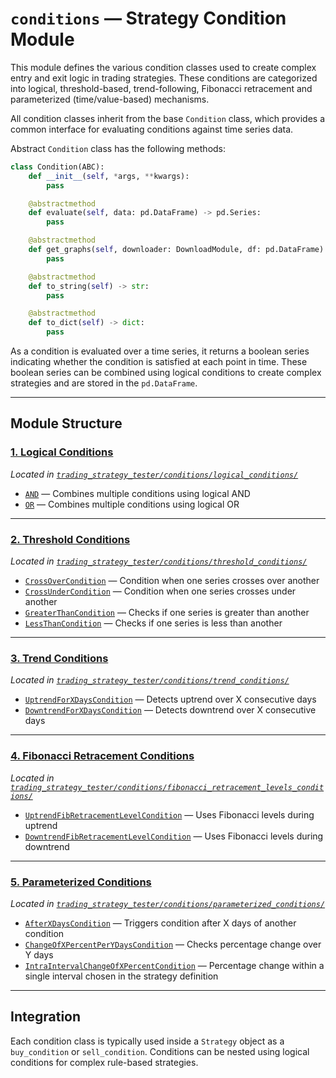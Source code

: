 
# `conditions` — Strategy Condition Module

This module defines the various condition classes used to create complex entry and exit logic in trading strategies. These conditions are categorized into logical, threshold-based, trend-following, Fibonacci retracement and parameterized (time/value-based) mechanisms.

All condition classes inherit from the base `Condition` class, which provides a common interface for evaluating conditions against time series data.

Abstract `Condition` class has the following methods:

```python
class Condition(ABC):
    def __init__(self, *args, **kwargs):
        pass

    @abstractmethod
    def evaluate(self, data: pd.DataFrame) -> pd.Series:
        pass

    @abstractmethod
    def get_graphs(self, downloader: DownloadModule, df: pd.DataFrame) -> [TradingPlot]:
        pass

    @abstractmethod
    def to_string(self) -> str:
        pass

    @abstractmethod
    def to_dict(self) -> dict:
        pass
```

As a condition is evaluated over a time series, it returns a boolean series indicating whether the condition is satisfied at each point in time. These boolean series can be combined using logical conditions to create complex strategies and are stored in the `pd.DataFrame`.

---

## Module Structure

### [1. Logical Conditions](logical_conditions.md)
*Located in [`trading_strategy_tester/conditions/logical_conditions/`](../../../../trading_strategy_tester/conditions/logical_conditions)*

- [`AND`](logical_conditions.md#and) — Combines multiple conditions using logical AND
- [`OR`](logical_conditions.md#or) — Combines multiple conditions using logical OR

---

### [2. Threshold Conditions](threshold_conditions.md)
*Located in [`trading_strategy_tester/conditions/threshold_conditions/`](../../../../trading_strategy_tester/conditions/threshold_conditions)*

- [`CrossOverCondition`](threshold_conditions.md) — Condition when one series crosses over another
- [`CrossUnderCondition`](threshold_conditions.md) — Condition when one series crosses under another
- [`GreaterThanCondition`](threshold_conditions.md) — Checks if one series is greater than another
- [`LessThanCondition`](threshold_conditions.md) — Checks if one series is less than another

---

### [3. Trend Conditions](trend_conditions.md)
*Located in [`trading_strategy_tester/conditions/trend_conditions/`](../../../../trading_strategy_tester/conditions/trend_conditions)*

- [`UptrendForXDaysCondition`](trend_conditions) — Detects uptrend over X consecutive days
- [`DowntrendForXDaysCondition`](trend_conditions) — Detects downtrend over X consecutive days

---

### [4. Fibonacci Retracement Conditions](fibonacci_retracement_levels_conditions.md)
*Located in [`trading_strategy_tester/conditions/fibonacci_retracement_levels_conditions/`](../../../../trading_strategy_tester/conditions/fibonacci_retracement_levels_conditions)*

- [`UptrendFibRetracementLevelCondition`](fibonacci_retracement_levels_conditions.md) — Uses Fibonacci levels during uptrend
- [`DowntrendFibRetracementLevelCondition`](fibonacci_retracement_levels_conditions.md) — Uses Fibonacci levels during downtrend

---

### [5. Parameterized Conditions](parameterized_conditions.md)
*Located in [`trading_strategy_tester/conditions/parameterized_conditions/`](../../../../trading_strategy_tester/conditions/parameterized_conditions)*

- [`AfterXDaysCondition`](parameterized_conditions.md) — Triggers condition after X days of another condition
- [`ChangeOfXPercentPerYDaysCondition`](parameterized_conditions.md) — Checks percentage change over Y days
- [`IntraIntervalChangeOfXPercentCondition`](parameterized_conditions.md) — Percentage change within a single interval chosen in the strategy definition

---

## Integration

Each condition class is typically used inside a `Strategy` object as a `buy_condition` or `sell_condition`. Conditions can be nested using logical conditions for complex rule-based strategies.
